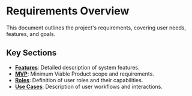 # Requirements Overview

This document outlines the project's requirements, covering user needs, features, and goals.

## Key Sections

- **[Features](./requirements/features.md)**: Detailed description of system features.
- **[MVP](./requirements/mvp.md)**: Minimum Viable Product scope and requirements.
- **[Roles](./requirements/roles.md)**: Definition of user roles and their capabilities.
- **[Use Cases](./requirements/use-cases.md)**: Description of user workflows and interactions. 